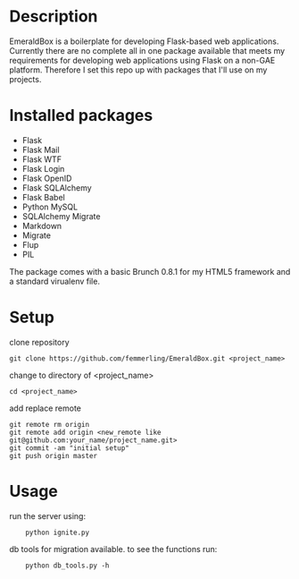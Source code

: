 # Description

EmeraldBox is a boilerplate for developing Flask-based web applications.
Currently there are no complete all in one package available that meets my requirements for  developing web applications using Flask on a non-GAE platform.
Therefore I set this repo up with packages that I'll use on my projects.

# Installed packages

* Flask
* Flask Mail
* Flask WTF
* Flask Login
* Flask OpenID
* Flask SQLAlchemy
* Flask Babel
* Python MySQL
* SQLAlchemy Migrate
* Markdown
* Migrate
* Flup
* PIL

The package comes with a basic Brunch 0.8.1 for my HTML5 framework and a standard virualenv file.

# Setup

clone repository

    git clone https://github.com/femmerling/EmeraldBox.git <project_name>

change to directory of <project_name>

    cd <project_name>

add replace remote

    git remote rm origin
    git remote add origin <new_remote like git@github.com:your_name/project_name.git>
    git commit -am "initial setup"
    git push origin master

# Usage

run the server using:
		
		python ignite.py

db tools for migration available. to see the functions run:

		python db_tools.py -h
